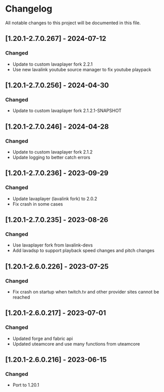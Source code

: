 # Changelog
All notable changes to this project will be documented in this file.

## [1.20.1-2.7.0.267] - 2024-07-12
### Changed
 - Update to custom lavaplayer fork 2.2.1
 - Use new lavalink youtube source manager to fix youtube playpack

## [1.20.1-2.7.0.256] - 2024-04-30
### Changed
 - Update to custom lavaplayer fork 2.1.2.1-SNAPSHOT

## [1.20.1-2.7.0.246] - 2024-04-28
### Changed
 - Update to custom lavaplayer fork 2.1.2
 - Update logging to better catch errors

## [1.20.1-2.7.0.236] - 2023-09-29
### Changed
 - Update lavaplayer (lavalink fork) to 2.0.2
 - Fix crash in some cases

## [1.20.1-2.7.0.235] - 2023-08-26
### Changed
 - Use lavaplayer fork from lavalink-devs
 - Add lavadsp to support playback speed changes and pitch changes

## [1.20.1-2.6.0.226] - 2023-07-25
### Changed
 - Fix crash on startup when twitch.tv and other provider sites cannot be reached

## [1.20.1-2.6.0.217] - 2023-07-01
### Changed
 - Updated forge and fabric api
 - Updated uteamcore and use many functions from uteamcore

## [1.20.1-2.6.0.216] - 2023-06-15
### Changed
 - Port to 1.20.1